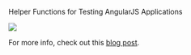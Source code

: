 Helper Functions for Testing AngularJS Applications

![](https://travis-ci.org/nephiw/angular-test-helpers.svg?branch=master)


For more info, check out this [blog post](http://brianmcd.com/2014/10/18/helper-functions-for-unit-testing-angularjs.html).
